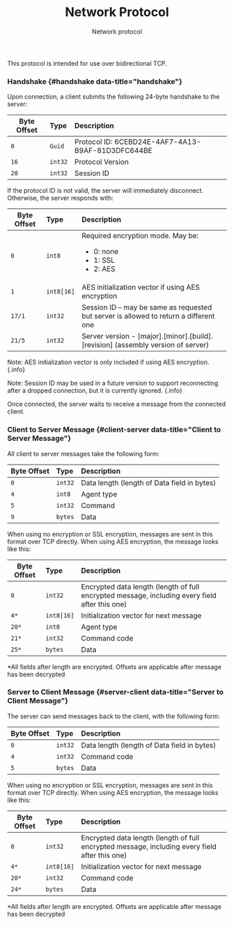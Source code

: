 ﻿---
title: Network Protocol
subtitle: Network protocol
sequence: 40
keywords: inedo, inedo agent, network protocol
show-headings-in-nav: true
---

This protocol is intended for use over bidirectional TCP.

### Handshake {#handshake data-title="handshake"}

Upon connection, a client submits the following 24-byte handshake to the server:

|    Byte Offset         | Type      | Description |
| ---------------------- |:---------|:-----------------------------------------------------------|
|`0`                     |`Guid`    | Protocol ID: 6CEBD24E-4AF7-4A13-B9AF-81D3DFC644BE          |
|`16`                    |`int32`   | Protocol Version                                           |
|`20`                    |`int32`   | Session ID                                                 |

If the protocol ID is not valid, the server will immediately disconnect. Otherwise, the server responds with:

|    Byte Offset         | Type       | Description                                                                                    |
| ---------------------- |:-----------|:-----------------------------------------------------------------------------------------------|
|`0`                     | `int8`     | Required encryption mode. May be: <ul> <li> 0: none</li> <li>1: SSL</li> <li>2: AES</li></ul>  |
|`1`                     | `int8[16]` | AES initialization vector if using AES encryption                                              |
|`17/1`                  | `int32`    | Session ID – may be same as requested but server is allowed to return a different one          |
|`21/5`                  | `int32`    |Server version - [major].[minor].[build].[revision] (assembly version of server)                |  

Note: AES initialization vector is only included if using AES encryption. {.info}

Note: Session ID may be used in a future version to support reconnecting after a dropped connection, but it is currently ignored. {.info}

Once connected, the server waits to receive a message from the connected client.

### Client to Server Message {#client-server data-title="Client to Server Message"}

All client to server messages take the following form:

|    Byte Offset         | Type     | Description                                                |
| ---------------------- |:---------|:-----------------------------------------------------------|
|`0`	                   |`int32`   | Data length (length of Data field in bytes)                |
|`4`                     |`int8`    | Agent type                                                 |
|`5`                     |`int32`   |Command                                                     |
|`9`	                   |`bytes`   |	Data                                                       |

When using no encryption or SSL encryption, messages are sent in this format over TCP directly. When using AES encryption, the message looks like this:

|    Byte Offset         | Type      | Description                                                                                     |
| ---------------------- |:----------|:------------------------------------------------------------------------------------------------|
|`0`                     |`int32`    |	Encrypted data length (length of full encrypted message, including every field after this one) |
|`4*`	                   |`int8[16]` |	Initialization vector for next message                                                         |
|`20*`	                 |`int8`     |	Agent type                                                                                     |
|`21*`	                 |`int32`    |	Command code                                                                                   |
|`25*`	                 |`bytes`	   | Data                                                                                            |

\*All fields after length are encrypted. Offsets are applicable after message has been decrypted

### Server to Client Message {#server-client data-title="Server to Client Message"}

The server can send messages back to the client, with the following form:

|    Byte Offset         | Type      | Description                                |
| ---------------------- |:----------|:-------------------------------------------|
|`0`                     |`int32`    |Data length (length of Data field in bytes) |
|`4`                     |`int32`	   |Command code                                |
|`5`                     |`bytes`	   |Data                                        |

When using no encryption or SSL encryption, messages are sent in this format over TCP directly. When using AES encryption, the message looks like this:

|    Byte Offset         | Type      | Description |
| ---------------------- |:----------|:----------------------------------------------------------------------------------------------|
|`0`	                   |`int32`	   |Encrypted data length (length of full encrypted message, including every field after this one) |
|`4*`	                   |`int8[16]` |Initialization vector for next message                                                         |
|`20*`	                 |`int32`	   |Command code                                                                                   |
|`24*`	                 |`bytes`	   |Data                                                                                           |

\*All fields after length are encrypted. Offsets are applicable after message has been decrypted
